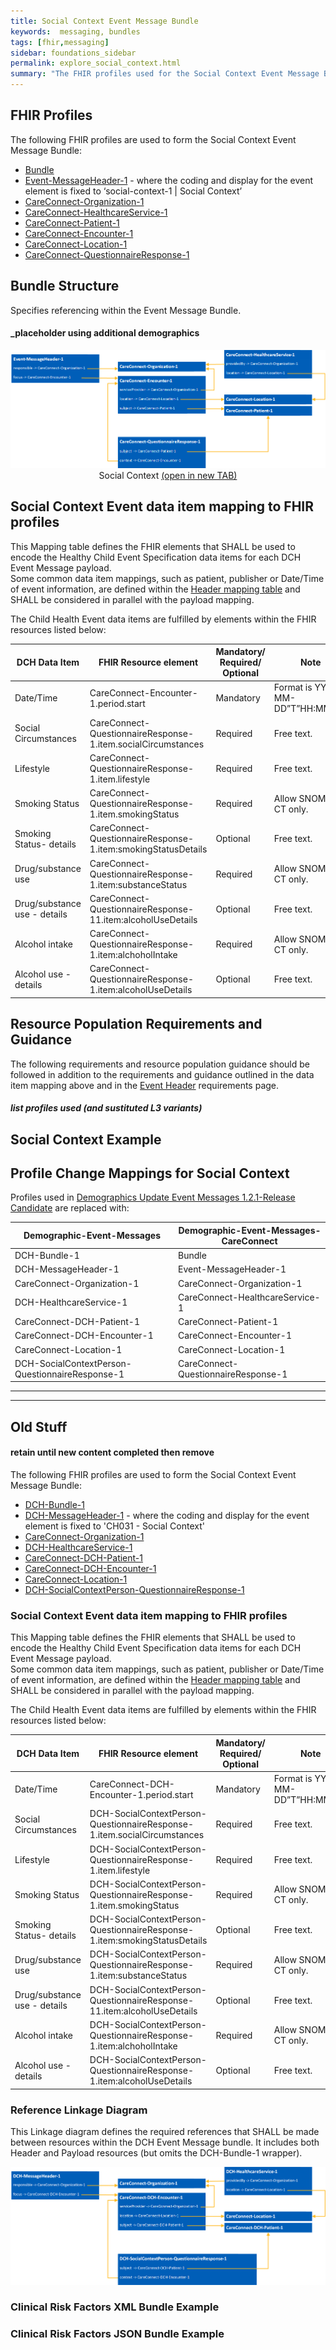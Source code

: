 ```yaml
---
title: Social Context Event Message Bundle
keywords:  messaging, bundles
tags: [fhir,messaging]
sidebar: foundations_sidebar
permalink: explore_social_context.html
summary: "The FHIR profiles used for the Social Context Event Message Bundle"
---
```


## FHIR Profiles ##

The following FHIR profiles are used to form the Social Context Event Message Bundle:

- [Bundle](http://hl7.org/fhir/STU3/StructureDefinition/Bundle)
- [Event-MessageHeader-1](https://fhir.nhs.uk/STU3/StructureDefinition/Event-MessageHeader-1) - where the coding and display for the event element is fixed to ‘social-context-1 \| Social Context’
- [CareConnect-Organization-1](https://fhir.hl7.org.uk/STU3/StructureDefinition/CareConnect-Organization-1)
- [CareConnect-HealthcareService-1](https://fhir.hl7.org.uk/STU3/StructureDefinition/CareConnect-HealthcareService-1)
- [CareConnect-Patient-1](https://fhir.hl7.org.uk/STU3/StructureDefinition/CareConnect-Patient-1)
- [CareConnect-Encounter-1](https://fhir.hl7.org.uk/STU3/StructureDefinition/CareConnect-Encounter-1)
- [CareConnect-Location-1](https://fhir.hl7.org.uk/STU3/StructureDefinition/CareConnect-Location-1)
- [CareConnect-QuestionnaireResponse-1](https://fhir.hl7.org.uk/STU3/StructureDefinition/CareConnect-QuestionnaireResponse-1)

## Bundle Structure

Specifies referencing within the Event Message Bundle.

#### _placeholder using additional demographics ####

<div style="text-align:center; margin-bottom:20px" >
	<a href="images/explore/dch-socialcontext.png" target="_blank"><img src="images/explore/dch-socialcontext.png"></a><br/>
	Social Context <a href="images/explore/dch-socialcontext.png" target="_blank">(open in new TAB)</a>
</div>

## Social Context Event data item mapping to FHIR profiles ##

This Mapping table defines the FHIR elements that SHALL be used to encode the Healthy Child Event Specification data items for each DCH Event Message payload.  
Some common data item mappings, such as patient, publisher or Date/Time of event information, are defined within the [Header mapping table](explore_event_header_design.html) and SHALL be considered in parallel with the payload mapping.

The Child Health Event data items are fulfilled by elements within the FHIR resources listed below:

| DCH Data Item        | FHIR Resource element                                                       | Mandatory/<br/>Required/<br/>Optional  | Note                                     |
|----------------------|-----------------------------------------------------------------------------|----------------------------------------|------------------------------------------|
| Date/Time            | CareConnect-Encounter-1.period.start                                    | Mandatory                              | Format is YYYY-MM-DD”T”HH:MM:SS.         |
| Social Circumstances | CareConnect-QuestionnaireResponse-1.item.socialCircumstances    | Required                               | Free text.                               |
| Lifestyle            | CareConnect-QuestionnaireResponse-1.item.lifestyle              | Required                               | Free text.                               |
| Smoking Status       | CareConnect-QuestionnaireResponse-1.item.smokingStatus          | Required                               | Allow SNOMED CT only.                  |
| Smoking Status- details| CareConnect-QuestionnaireResponse-1.item:smokingStatusDetails | Optional                               | Free text.                               |
| Drug/substance use   | CareConnect-QuestionnaireResponse-1.item:substanceStatus        | Required                               | Allow SNOMED CT only.                  |
| Drug/substance use - details   | CareConnect-QuestionnaireResponse-11.item:alcoholUseDetails     | Optional                     | Free text.                               |
| Alcohol intake       | CareConnect-QuestionnaireResponse-1.item:alchoholIntake         | Required                               | Allow SNOMED CT only.                  |
| Alcohol use - details | CareConnect-QuestionnaireResponse-1.item:alcoholUseDetails     | Optional                               | Free text.                               |


## Resource Population Requirements and Guidance ##

The following requirements and resource population guidance should be followed in addition to the requirements and guidance outlined in the data item mapping above and in the [Event Header](https://developer.nhs.uk/apis/ems-beta/explore_event_header_information.html) requirements page.

#### _list profiles used (and sustituted L3 variants)_ ####

## Social Context Example ##

<script src="https://gist.github.com/IOPS-DEV/5cbba8e72f26e68df242424c589882a6.js"></script>


## Profile Change Mappings for Social Context ##

Profiles used in [Demographics Update Event Messages 1.2.1-Release Candidate](https://developer.nhs.uk/apis/demographicupdates-120-rc/index.html) are replaced with:

| Demographic-Event-Messages | Demographic-Event-Messages-CareConnect |
|----------------------------|----------------------------------------|
| DCH-Bundle-1 | Bundle |
| DCH-MessageHeader-1 | Event-MessageHeader-1 |
| CareConnect-Organization-1 | CareConnect-Organization-1 |
| DCH-HealthcareService-1 | CareConnect-HealthcareService-1 |
| CareConnect-DCH-Patient-1 | CareConnect-Patient-1 |
| CareConnect-DCH-Encounter-1 | CareConnect-Encounter-1 |
| CareConnect-Location-1 | CareConnect-Location-1 |
| DCH-SocialContextPerson-QuestionnaireResponse-1 | CareConnect-QuestionnaireResponse-1 |

<hr/>
<hr/>

## Old Stuff ##

#### retain until new content completed then remove ####


The following FHIR profiles are used to form the Social Context Event Message Bundle:

- [DCH-Bundle-1](https://fhir.nhs.uk/STU3/StructureDefinition/DCH-Bundle-1)
- [DCH-MessageHeader-1](https://fhir.nhs.uk/STU3/StructureDefinition/DCH-MessageHeader-1) - where the coding and display for the event element is fixed to 'CH031 - Social Context'
- [CareConnect-Organization-1](https://fhir.hl7.org.uk/STU3/StructureDefinition/CareConnect-Organization-1)
- [DCH-HealthcareService-1](https://fhir.nhs.uk/STU3/StructureDefinition/DCH-HealthcareService-1)
- [CareConnect-DCH-Patient-1](https://fhir.nhs.uk/STU3/StructureDefinition/CareConnect-DCH-Patient-1)
- [CareConnect-DCH-Encounter-1](https://fhir.nhs.uk/STU3/StructureDefinition/CareConnect-DCH-Encounter-1)
- [CareConnect-Location-1](https://fhir.hl7.org.uk/STU3/StructureDefinition/CareConnect-Location-1)
- [DCH-SocialContextPerson-QuestionnaireResponse-1](https://fhir.nhs.uk/STU3/StructureDefinition/DCH-SocialContextPerson-QuestionnaireResponse-1)

### Social Context Event data item mapping to FHIR profiles ###

This Mapping table defines the FHIR elements that SHALL be used to encode the Healthy Child Event Specification data items for each DCH Event Message payload.  
Some common data item mappings, such as patient, publisher or Date/Time of event information, are defined within the [Header mapping table](explore_event_header_design.html) and SHALL be considered in parallel with the payload mapping.

The Child Health Event data items are fulfilled by elements within the FHIR resources listed below:
                                                                                                   
| DCH Data Item        | FHIR Resource element                                                       | Mandatory/<br/>Required/<br/>Optional  | Note                                     |
|----------------------|-----------------------------------------------------------------------------|----------------------------------------|------------------------------------------|
| Date/Time            | CareConnect-DCH-Encounter-1.period.start                                    | Mandatory                              | Format is YYYY-MM-DD”T”HH:MM:SS.         |
| Social Circumstances | DCH-SocialContextPerson-QuestionnaireResponse-1.item.socialCircumstances    | Required                               | Free text.                               |
| Lifestyle            | DCH-SocialContextPerson-QuestionnaireResponse-1.item.lifestyle              | Required                               | Free text.                               |
| Smoking Status       | DCH-SocialContextPerson-QuestionnaireResponse-1.item.smokingStatus          | Required                               | Allow SNOMED CT only.                  |
| Smoking Status- details| DCH-SocialContextPerson-QuestionnaireResponse-1.item:smokingStatusDetails | Optional                               | Free text.                               |
| Drug/substance use   | DCH-SocialContextPerson-QuestionnaireResponse-1.item:substanceStatus        | Required                               | Allow SNOMED CT only.                  |
| Drug/substance use - details   | DCH-SocialContextPerson-QuestionnaireResponse-11.item:alcoholUseDetails     | Optional                     | Free text.                               |
| Alcohol intake       | DCH-SocialContextPerson-QuestionnaireResponse-1.item:alchoholIntake         | Required                               | Allow SNOMED CT only.                  |
| Alcohol use - details | DCH-SocialContextPerson-QuestionnaireResponse-1.item:alcoholUseDetails     | Optional                               | Free text.                               |

### Reference Linkage Diagram ###

This Linkage diagram defines the required references that SHALL be made between resources within the DCH Event Message bundle. It includes both Header and Payload resources (but omits the DCH-Bundle-1 wrapper).

<img src="images/explore/SocialContext.png">

### Clinical Risk Factors XML Bundle Example ###

<script src="https://gist.github.com/IOPS-DEV/e1edec8139df6ee2147e2536f374b2a0.js"></script>

### Clinical Risk Factors JSON Bundle Example ###

<script src="https://gist.github.com/IOPS-DEV/828d20aeb19618cecf3b1bf550bc36e6.js"></script>